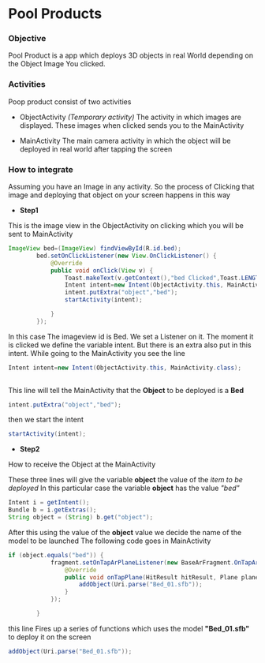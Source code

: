 # Pool Products

### Objective

Pool Product is a app which deploys 3D objects in real World depending on the Object Image You clicked.

### Activities

Poop product consist of two activities

* ObjectActivity _(Temporary activity)_
The activity in which images are displayed. These images when clicked sends you to the MainActivity

* MainActivity
The main camera activity in which the object will be deployed in real world after tapping the screen

### How to integrate 

Assuming you have an Image in any activity. So the process of Clicking that image and deploying that object on your screen happens in this way

* **Step1**

This is the image view in the ObjectActivity on clicking which you will be sent to MainActivity
```java
ImageView bed=(ImageView) findViewById(R.id.bed);
        bed.setOnClickListener(new View.OnClickListener() {
            @Override
            public void onClick(View v) {
                Toast.makeText(v.getContext(),"bed Clicked",Toast.LENGTH_SHORT).show();
                Intent intent=new Intent(ObjectActivity.this, MainActivity.class);
                intent.putExtra("object","bed");
                startActivity(intent);

            }
        });
```
In this case The imageview id is Bed. We set a Listener on it. The moment it is clicked we define the variable intent. But there is an extra also put in this intent.
While going to the MainActivity you see the line 
```java
Intent intent=new Intent(ObjectActivity.this, MainActivity.class);
                
```
This line will tell the MainActivity that the **Object** to be deployed is a __Bed__
```java 
intent.putExtra("object","bed");
```


then we start the intent
```java
startActivity(intent);
```


* **Step2**

How to receive the Object at the MainActivity

These three lines will give the variable **object** the value of the _item to be deployed_
In this particular case the variable **object** has the value _"bed"_
```java
Intent i = getIntent();
Bundle b = i.getExtras();
String object = (String) b.get("object");
```



After this using the value of the **object** value we decide the name of the model to be launched
The following code goes in MainActivity
```java
if (object.equals("bed")) {
            fragment.setOnTapArPlaneListener(new BaseArFragment.OnTapArPlaneListener() {
                @Override
                public void onTapPlane(HitResult hitResult, Plane plane, MotionEvent motionEvent) {
                    addObject(Uri.parse("Bed_01.sfb"));
                }
            });

        }
```

this line
Fires up a series of functions which uses the model **"Bed_01.sfb"** to deploy it on the screen
```java
addObject(Uri.parse("Bed_01.sfb"));
```
